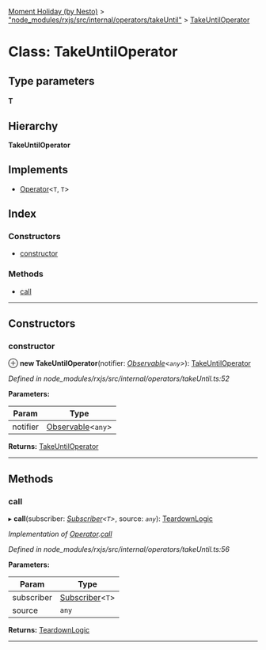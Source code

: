 [Moment Holiday (by Nesto)](../README.md) > ["node_modules/rxjs/src/internal/operators/takeUntil"](../modules/_node_modules_rxjs_src_internal_operators_takeuntil_.md) > [TakeUntilOperator](../classes/_node_modules_rxjs_src_internal_operators_takeuntil_.takeuntiloperator.md)

# Class: TakeUntilOperator

## Type parameters
#### T 
## Hierarchy

**TakeUntilOperator**

## Implements

* [Operator](../interfaces/_node_modules_rxjs_src_internal_operator_.operator.md)<`T`, `T`>

## Index

### Constructors

* [constructor](_node_modules_rxjs_src_internal_operators_takeuntil_.takeuntiloperator.md#constructor)

### Methods

* [call](_node_modules_rxjs_src_internal_operators_takeuntil_.takeuntiloperator.md#call)

---

## Constructors

<a id="constructor"></a>

###  constructor

⊕ **new TakeUntilOperator**(notifier: *[Observable](_node_modules_rxjs_src_internal_observable_.observable.md)<`any`>*): [TakeUntilOperator](_node_modules_rxjs_src_internal_operators_takeuntil_.takeuntiloperator.md)

*Defined in node_modules/rxjs/src/internal/operators/takeUntil.ts:52*

**Parameters:**

| Param | Type |
| ------ | ------ |
| notifier | [Observable](_node_modules_rxjs_src_internal_observable_.observable.md)<`any`> |

**Returns:** [TakeUntilOperator](_node_modules_rxjs_src_internal_operators_takeuntil_.takeuntiloperator.md)

___

## Methods

<a id="call"></a>

###  call

▸ **call**(subscriber: *[Subscriber](_node_modules_rxjs_src_internal_subscriber_.subscriber.md)<`T`>*, source: *`any`*): [TeardownLogic](../modules/_node_modules_rxjs_src_internal_types_.md#teardownlogic)

*Implementation of [Operator](../interfaces/_node_modules_rxjs_src_internal_operator_.operator.md).[call](../interfaces/_node_modules_rxjs_src_internal_operator_.operator.md#call)*

*Defined in node_modules/rxjs/src/internal/operators/takeUntil.ts:56*

**Parameters:**

| Param | Type |
| ------ | ------ |
| subscriber | [Subscriber](_node_modules_rxjs_src_internal_subscriber_.subscriber.md)<`T`> |
| source | `any` |

**Returns:** [TeardownLogic](../modules/_node_modules_rxjs_src_internal_types_.md#teardownlogic)

___

